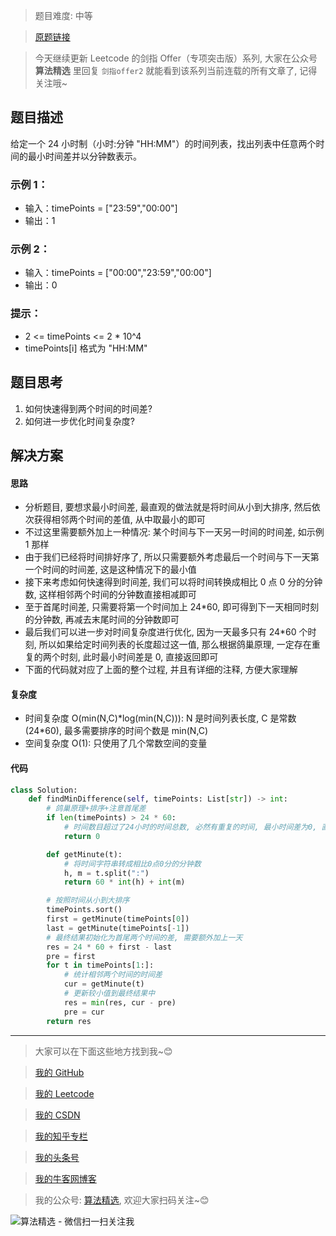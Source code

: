 > 题目难度: 中等

> [原题链接](https://leetcode.cn/problems/569nqc/)

> 今天继续更新 Leetcode 的剑指 Offer（专项突击版）系列, 大家在公众号 **算法精选** 里回复 `剑指offer2` 就能看到该系列当前连载的所有文章了, 记得关注哦~

## 题目描述

给定一个 24 小时制（小时:分钟 "HH:MM"）的时间列表，找出列表中任意两个时间的最小时间差并以分钟数表示。

### 示例 1：

- 输入：timePoints = ["23:59","00:00"]
- 输出：1

### 示例 2：

- 输入：timePoints = ["00:00","23:59","00:00"]
- 输出：0

### 提示：

- 2 <= timePoints <= 2 \* 10^4
- timePoints[i] 格式为 "HH:MM"

## 题目思考

1. 如何快速得到两个时间的时间差?
2. 如何进一步优化时间复杂度?

## 解决方案

#### 思路

- 分析题目, 要想求最小时间差, 最直观的做法就是将时间从小到大排序, 然后依次获得相邻两个时间的差值, 从中取最小的即可
- 不过这里需要额外加上一种情况: 某个时间与下一天另一时间的时间差, 如示例 1 那样
- 由于我们已经将时间排好序了, 所以只需要额外考虑最后一个时间与下一天第一个时间的时间差, 这是这种情况下的最小值
- 接下来考虑如何快速得到时间差, 我们可以将时间转换成相比 0 点 0 分的分钟数, 这样相邻两个时间的分钟数直接相减即可
- 至于首尾时间差, 只需要将第一个时间加上 24\*60, 即可得到下一天相同时刻的分钟数, 再减去末尾时间的分钟数即可
- 最后我们可以进一步对时间复杂度进行优化, 因为一天最多只有 24\*60 个时刻, 所以如果给定时间列表的长度超过这一值, 那么根据鸽巢原理, 一定存在重复的两个时刻, 此时最小时间差是 0, 直接返回即可
- 下面的代码就对应了上面的整个过程, 并且有详细的注释, 方便大家理解

#### 复杂度

- 时间复杂度 O(min(N,C)\*log(min(N,C))): N 是时间列表长度, C 是常数(24\*60), 最多需要排序的时间个数是 min(N,C)
- 空间复杂度 O(1): 只使用了几个常数空间的变量

#### 代码

```python
class Solution:
    def findMinDifference(self, timePoints: List[str]) -> int:
        # 鸽巢原理+排序+注意首尾差
        if len(timePoints) > 24 * 60:
            # 时间数目超过了24小时的时间总数, 必然有重复的时间, 最小时间差为0, 直接返回
            return 0

        def getMinute(t):
            # 将时间字符串转成相比0点0分的分钟数
            h, m = t.split(":")
            return 60 * int(h) + int(m)

        # 按照时间从小到大排序
        timePoints.sort()
        first = getMinute(timePoints[0])
        last = getMinute(timePoints[-1])
        # 最终结果初始化为首尾两个时间的差, 需要额外加上一天
        res = 24 * 60 + first - last
        pre = first
        for t in timePoints[1:]:
            # 统计相邻两个时间的时间差
            cur = getMinute(t)
            # 更新较小值到最终结果中
            res = min(res, cur - pre)
            pre = cur
        return res
```

---

> 大家可以在下面这些地方找到我~😊

> [我的 GitHub](https://github.com/zjulyx)

> [我的 Leetcode](https://leetcode-cn.com/u/suibianfahui/)

> [我的 CSDN](https://me.csdn.net/zjulyx1993)

> [我的知乎专栏](https://zhuanlan.zhihu.com/c_1242508721932464128)

> [我的头条号](https://www.toutiao.com/c/user/1090304683804520/#mid=1671643017345028)

> [我的牛客网博客](https://blog.nowcoder.net/zjulyx)

> 我的公众号: [算法精选](https://mp.weixin.qq.com/s?__biz=MzA5MDk1MjI5MA==&mid=2247484158&idx=1&sn=90176bac32cf7af40e4074c721fd8a95&chksm=900285f3a7750ce5a068c9c9773781461819633f2fd60533732637ec9520c908371ebc218d49&scene=178&cur_album_id=1386231241346859009#rd), 欢迎大家扫码关注~😊

![算法精选 - 微信扫一扫关注我](https://pic1.zhimg.com/80/v2-7c988a7b35886df51596ef23616764ac_1440w.jpg)
